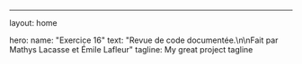 ---

layout: home

hero:
  name: "Exercice 16"
  text: "Revue de code documentée.\n\nFait par Mathys Lacasse et Émile Lafleur"
  tagline: My great project tagline